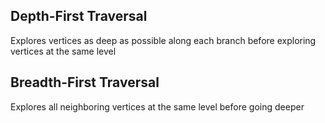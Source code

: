 ## Depth-First Traversal
Explores vertices as deep as possible along each branch before exploring vertices at the same level

## Breadth-First Traversal
Explores all neighboring vertices at the same level before going deeper